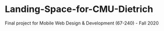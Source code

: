 # Landing-Space-for-CMU-Dietrich
Final project for Mobile Web Design &amp; Development (67-240) - Fall 2020

